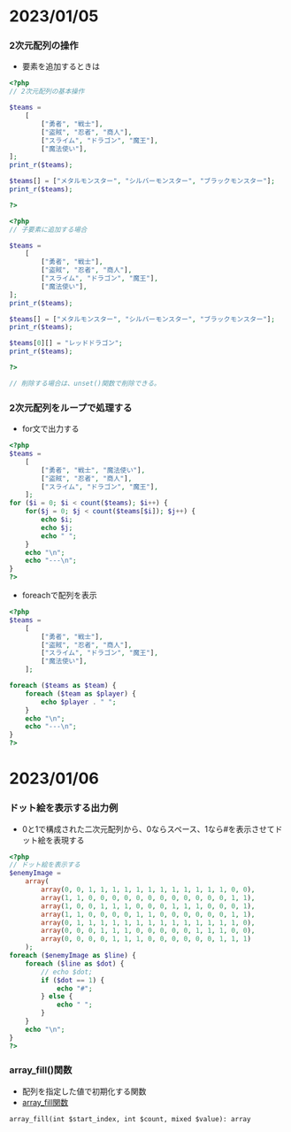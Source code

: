 # 2023/01/05

### 2次元配列の操作

- 要素を追加するときは
```php
<?php
// 2次元配列の基本操作

$teams =
    [
        ["勇者", "戦士"],
        ["盗賊", "忍者", "商人"],
        ["スライム", "ドラゴン", "魔王"],
        ["魔法使い"],
];
print_r($teams);

$teams[] = ["メタルモンスター", "シルバーモンスター", "ブラックモンスター"];
print_r($teams);

?>

<?php
// 子要素に追加する場合

$teams =
    [
        ["勇者", "戦士"],
        ["盗賊", "忍者", "商人"],
        ["スライム", "ドラゴン", "魔王"],
        ["魔法使い"],
];
print_r($teams);

$teams[] = ["メタルモンスター", "シルバーモンスター", "ブラックモンスター"];
print_r($teams);

$teams[0][] = "レッドドラゴン";
print_r($teams);

?>

// 削除する場合は、unset()関数で削除できる。
```


### 2次元配列をループで処理する

- for文で出力する
```php
<?php
$teams =
    [
        ["勇者", "戦士", "魔法使い"],
        ["盗賊", "忍者", "商人"],
        ["スライム", "ドラゴン", "魔王"],
    ];
for ($i = 0; $i < count($teams); $i++) {
    for($j = 0; $j < count($teams[$i]); $j++) {
        echo $i;
        echo $j;
        echo " ";
    }
    echo "\n";
    echo "---\n";
}
?>
```

- foreachで配列を表示
```php
<?php
$teams =
    [
        ["勇者", "戦士"],
        ["盗賊", "忍者", "商人"],
        ["スライム", "ドラゴン", "魔王"],
        ["魔法使い"],
    ];

foreach ($teams as $team) {
    foreach ($team as $player) {
        echo $player . " ";
    }
    echo "\n";
    echo "---\n";
}
?>
```

# 2023/01/06

### ドット絵を表示する出力例

- 0と1で構成された二次元配列から、0ならスペース、1なら#を表示させてドット絵を表現する
```php
<?php
// ドット絵を表示する
$enemyImage =
    array(
        array(0, 0, 1, 1, 1, 1, 1, 1, 1, 1, 1, 1, 1, 1, 0, 0),
        array(1, 1, 0, 0, 0, 0, 0, 0, 0, 0, 0, 0, 0, 0, 1, 1),
        array(1, 0, 0, 1, 1, 1, 0, 0, 0, 1, 1, 1, 0, 0, 0, 1),
        array(1, 1, 0, 0, 0, 0, 1, 1, 0, 0, 0, 0, 0, 0, 1, 1),
        array(0, 1, 1, 1, 1, 1, 1, 1, 1, 1, 1, 1, 1, 1, 1, 0),
        array(0, 0, 0, 1, 1, 1, 0, 0, 0, 0, 0, 1, 1, 1, 0, 0),
        array(0, 0, 0, 0, 1, 1, 1, 0, 0, 0, 0, 0, 0, 1, 1, 1)
    );
foreach ($enemyImage as $line) {
    foreach ($line as $dot) {
        // echo $dot;
        if ($dot == 1) {
            echo "#";
        } else {
            echo " ";
        }
    }
    echo "\n";
}
?>
```

### array_fill()関数
- 配列を指定した値で初期化する関数
- [array_fill関数](https://www.php.net/manual/ja/function.array-fill.php)
```
array_fill(int $start_index, int $count, mixed $value): array
```


